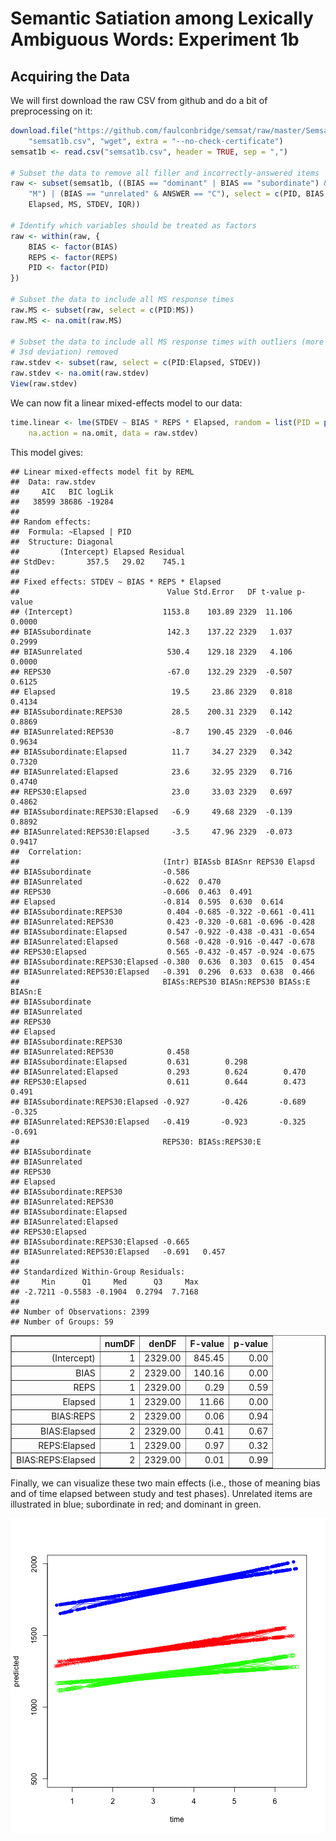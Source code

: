 Semantic Satiation among Lexically Ambiguous Words: Experiment 1b
=================================================================

Acquiring the Data
------------------

We will first download the raw CSV from github and do a bit of preprocessing on it:


```r
download.file("https://github.com/faulconbridge/semsat/raw/master/Semsat1b/Semsat1b_compiled.csv", 
    "semsat1b.csv", "wget", extra = "--no-check-certificate")
semsat1b <- read.csv("semsat1b.csv", header = TRUE, sep = ",")

# Subset the data to remove all filler and incorrectly-answered items
raw <- subset(semsat1b, ((BIAS == "dominant" | BIAS == "subordinate") & ANSWER == 
    "M") | (BIAS == "unrelated" & ANSWER == "C"), select = c(PID, BIAS, REPS, 
    Elapsed, MS, STDEV, IQR))

# Identify which variables should be treated as factors
raw <- within(raw, {
    BIAS <- factor(BIAS)
    REPS <- factor(REPS)
    PID <- factor(PID)
})

# Subset the data to include all MS response times
raw.MS <- subset(raw, select = c(PID:MS))
raw.MS <- na.omit(raw.MS)

# Subset the data to include all MS response times with outliers (more than
# 3sd deviation) removed
raw.stdev <- subset(raw, select = c(PID:Elapsed, STDEV))
raw.stdev <- na.omit(raw.stdev)
View(raw.stdev)
```


We can now fit a linear mixed-effects model to our data:



```r
time.linear <- lme(STDEV ~ BIAS * REPS * Elapsed, random = list(PID = pdDiag(~Elapsed)), 
    na.action = na.omit, data = raw.stdev)
```

This model gives:

```
## Linear mixed-effects model fit by REML
##  Data: raw.stdev 
##     AIC   BIC logLik
##   38599 38686 -19284
## 
## Random effects:
##  Formula: ~Elapsed | PID
##  Structure: Diagonal
##         (Intercept) Elapsed Residual
## StdDev:       357.5   29.02    745.1
## 
## Fixed effects: STDEV ~ BIAS * REPS * Elapsed 
##                                 Value Std.Error   DF t-value p-value
## (Intercept)                    1153.8    103.89 2329  11.106  0.0000
## BIASsubordinate                 142.3    137.22 2329   1.037  0.2999
## BIASunrelated                   530.4    129.18 2329   4.106  0.0000
## REPS30                          -67.0    132.29 2329  -0.507  0.6125
## Elapsed                          19.5     23.86 2329   0.818  0.4134
## BIASsubordinate:REPS30           28.5    200.31 2329   0.142  0.8869
## BIASunrelated:REPS30             -8.7    190.45 2329  -0.046  0.9634
## BIASsubordinate:Elapsed          11.7     34.27 2329   0.342  0.7320
## BIASunrelated:Elapsed            23.6     32.95 2329   0.716  0.4740
## REPS30:Elapsed                   23.0     33.03 2329   0.697  0.4862
## BIASsubordinate:REPS30:Elapsed   -6.9     49.68 2329  -0.139  0.8892
## BIASunrelated:REPS30:Elapsed     -3.5     47.96 2329  -0.073  0.9417
##  Correlation: 
##                                (Intr) BIASsb BIASnr REPS30 Elapsd
## BIASsubordinate                -0.586                            
## BIASunrelated                  -0.622  0.470                     
## REPS30                         -0.606  0.463  0.491              
## Elapsed                        -0.814  0.595  0.630  0.614       
## BIASsubordinate:REPS30          0.404 -0.685 -0.322 -0.661 -0.411
## BIASunrelated:REPS30            0.423 -0.320 -0.681 -0.696 -0.428
## BIASsubordinate:Elapsed         0.547 -0.922 -0.438 -0.431 -0.654
## BIASunrelated:Elapsed           0.568 -0.428 -0.916 -0.447 -0.678
## REPS30:Elapsed                  0.565 -0.432 -0.457 -0.924 -0.675
## BIASsubordinate:REPS30:Elapsed -0.380  0.636  0.303  0.615  0.454
## BIASunrelated:REPS30:Elapsed   -0.391  0.296  0.633  0.638  0.466
##                                BIASs:REPS30 BIASn:REPS30 BIASs:E BIASn:E
## BIASsubordinate                                                         
## BIASunrelated                                                           
## REPS30                                                                  
## Elapsed                                                                 
## BIASsubordinate:REPS30                                                  
## BIASunrelated:REPS30            0.458                                   
## BIASsubordinate:Elapsed         0.631        0.298                      
## BIASunrelated:Elapsed           0.293        0.624        0.470         
## REPS30:Elapsed                  0.611        0.644        0.473   0.491 
## BIASsubordinate:REPS30:Elapsed -0.927       -0.426       -0.689  -0.325 
## BIASunrelated:REPS30:Elapsed   -0.419       -0.923       -0.325  -0.691 
##                                REPS30: BIASs:REPS30:E
## BIASsubordinate                                      
## BIASunrelated                                        
## REPS30                                               
## Elapsed                                              
## BIASsubordinate:REPS30                               
## BIASunrelated:REPS30                                 
## BIASsubordinate:Elapsed                              
## BIASunrelated:Elapsed                                
## REPS30:Elapsed                                       
## BIASsubordinate:REPS30:Elapsed -0.665                
## BIASunrelated:REPS30:Elapsed   -0.691   0.457        
## 
## Standardized Within-Group Residuals:
##     Min      Q1     Med      Q3     Max 
## -2.7211 -0.5583 -0.1904  0.2794  7.7168 
## 
## Number of Observations: 2399
## Number of Groups: 59
```

<!-- html table generated in R 3.1.0 by xtable 1.7-3 package -->
<!-- Wed May 14 13:26:47 2014 -->
<TABLE border=1>
<TR> <TH>  </TH> <TH> numDF </TH> <TH> denDF </TH> <TH> F-value </TH> <TH> p-value </TH>  </TR>
  <TR> <TD align="right"> (Intercept) </TD> <TD align="right">   1 </TD> <TD align="right"> 2329.00 </TD> <TD align="right"> 845.45 </TD> <TD align="right"> 0.00 </TD> </TR>
  <TR> <TD align="right"> BIAS </TD> <TD align="right">   2 </TD> <TD align="right"> 2329.00 </TD> <TD align="right"> 140.16 </TD> <TD align="right"> 0.00 </TD> </TR>
  <TR> <TD align="right"> REPS </TD> <TD align="right">   1 </TD> <TD align="right"> 2329.00 </TD> <TD align="right"> 0.29 </TD> <TD align="right"> 0.59 </TD> </TR>
  <TR> <TD align="right"> Elapsed </TD> <TD align="right">   1 </TD> <TD align="right"> 2329.00 </TD> <TD align="right"> 11.66 </TD> <TD align="right"> 0.00 </TD> </TR>
  <TR> <TD align="right"> BIAS:REPS </TD> <TD align="right">   2 </TD> <TD align="right"> 2329.00 </TD> <TD align="right"> 0.06 </TD> <TD align="right"> 0.94 </TD> </TR>
  <TR> <TD align="right"> BIAS:Elapsed </TD> <TD align="right">   2 </TD> <TD align="right"> 2329.00 </TD> <TD align="right"> 0.41 </TD> <TD align="right"> 0.67 </TD> </TR>
  <TR> <TD align="right"> REPS:Elapsed </TD> <TD align="right">   1 </TD> <TD align="right"> 2329.00 </TD> <TD align="right"> 0.97 </TD> <TD align="right"> 0.32 </TD> </TR>
  <TR> <TD align="right"> BIAS:REPS:Elapsed </TD> <TD align="right">   2 </TD> <TD align="right"> 2329.00 </TD> <TD align="right"> 0.01 </TD> <TD align="right"> 0.99 </TD> </TR>
   </TABLE>


Finally, we can visualize these two main effects (i.e., those of meaning bias and of time elapsed between study and test phases). Unrelated items are illustrated in blue; subordinate in red; and dominant in green.

![plot of chunk unnamed-chunk-6](figure/unnamed-chunk-6.png) 

